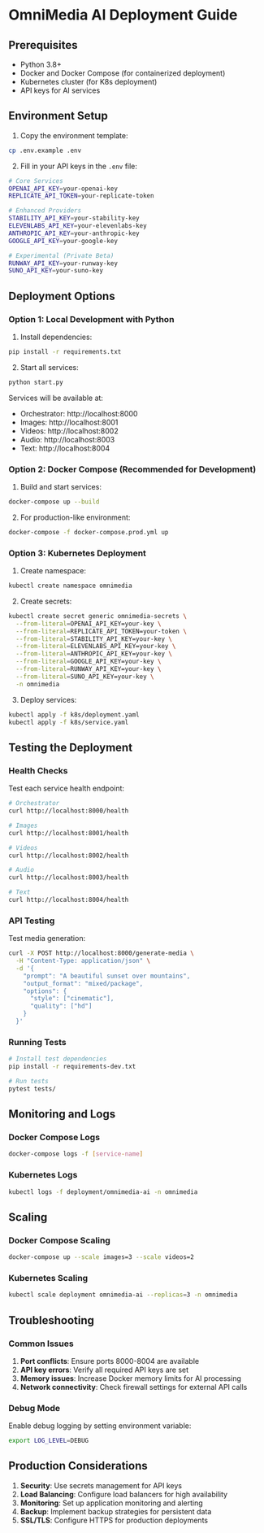 # OmniMedia AI Deployment Guide

## Prerequisites

- Python 3.8+
- Docker and Docker Compose (for containerized deployment)
- Kubernetes cluster (for K8s deployment)
- API keys for AI services

## Environment Setup

1. Copy the environment template:
```bash
cp .env.example .env
```

2. Fill in your API keys in the `.env` file:
```bash
# Core Services
OPENAI_API_KEY=your-openai-key
REPLICATE_API_TOKEN=your-replicate-token

# Enhanced Providers
STABILITY_API_KEY=your-stability-key
ELEVENLABS_API_KEY=your-elevenlabs-key
ANTHROPIC_API_KEY=your-anthropic-key
GOOGLE_API_KEY=your-google-key

# Experimental (Private Beta)
RUNWAY_API_KEY=your-runway-key
SUNO_API_KEY=your-suno-key
```

## Deployment Options

### Option 1: Local Development with Python

1. Install dependencies:
```bash
pip install -r requirements.txt
```

2. Start all services:
```bash
python start.py
```

Services will be available at:
- Orchestrator: http://localhost:8000
- Images: http://localhost:8001
- Videos: http://localhost:8002
- Audio: http://localhost:8003
- Text: http://localhost:8004

### Option 2: Docker Compose (Recommended for Development)

1. Build and start services:
```bash
docker-compose up --build
```

2. For production-like environment:
```bash
docker-compose -f docker-compose.prod.yml up
```

### Option 3: Kubernetes Deployment

1. Create namespace:
```bash
kubectl create namespace omnimedia
```

2. Create secrets:
```bash
kubectl create secret generic omnimedia-secrets \
  --from-literal=OPENAI_API_KEY=your-key \
  --from-literal=REPLICATE_API_TOKEN=your-token \
  --from-literal=STABILITY_API_KEY=your-key \
  --from-literal=ELEVENLABS_API_KEY=your-key \
  --from-literal=ANTHROPIC_API_KEY=your-key \
  --from-literal=GOOGLE_API_KEY=your-key \
  --from-literal=RUNWAY_API_KEY=your-key \
  --from-literal=SUNO_API_KEY=your-key \
  -n omnimedia
```

3. Deploy services:
```bash
kubectl apply -f k8s/deployment.yaml
kubectl apply -f k8s/service.yaml
```

## Testing the Deployment

### Health Checks

Test each service health endpoint:

```bash
# Orchestrator
curl http://localhost:8000/health

# Images
curl http://localhost:8001/health

# Videos
curl http://localhost:8002/health

# Audio
curl http://localhost:8003/health

# Text
curl http://localhost:8004/health
```

### API Testing

Test media generation:

```bash
curl -X POST http://localhost:8000/generate-media \
  -H "Content-Type: application/json" \
  -d '{
    "prompt": "A beautiful sunset over mountains",
    "output_format": "mixed/package",
    "options": {
      "style": ["cinematic"],
      "quality": ["hd"]
    }
  }'
```

### Running Tests

```bash
# Install test dependencies
pip install -r requirements-dev.txt

# Run tests
pytest tests/
```

## Monitoring and Logs

### Docker Compose Logs
```bash
docker-compose logs -f [service-name]
```

### Kubernetes Logs
```bash
kubectl logs -f deployment/omnimedia-ai -n omnimedia
```

## Scaling

### Docker Compose Scaling
```bash
docker-compose up --scale images=3 --scale videos=2
```

### Kubernetes Scaling
```bash
kubectl scale deployment omnimedia-ai --replicas=3 -n omnimedia
```

## Troubleshooting

### Common Issues

1. **Port conflicts**: Ensure ports 8000-8004 are available
2. **API key errors**: Verify all required API keys are set
3. **Memory issues**: Increase Docker memory limits for AI processing
4. **Network connectivity**: Check firewall settings for external API calls

### Debug Mode

Enable debug logging by setting environment variable:
```bash
export LOG_LEVEL=DEBUG
```

## Production Considerations

1. **Security**: Use secrets management for API keys
2. **Load Balancing**: Configure load balancers for high availability
3. **Monitoring**: Set up application monitoring and alerting
4. **Backup**: Implement backup strategies for persistent data
5. **SSL/TLS**: Configure HTTPS for production deployments